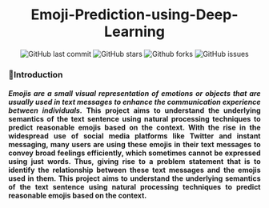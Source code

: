 <div align="center">

# Emoji-Prediction-using-Deep-Learning

![GitHub last commit](https://img.shields.io/github/last-commit/Defcon27/Emoji-Prediction-using-Deep-Learning?label=Last%20commit&color=green&logo=git&logoColor=white&style=flat)
![GitHub stars](https://img.shields.io/github/stars/Defcon27/Emoji-Prediction-using-Deep-Learning?label=Stars&logo=github&style=flat)
![Github forks](https://img.shields.io/github/forks/Defcon27/Emoji-Prediction-using-Deep-Learning?label=Forks&logo=github&style=flat)
![GitHub issues](https://img.shields.io/github/issues/Defcon27/Emoji-Prediction-using-Deep-Learning?label=Issues&color=yellow&logo=github&style=flat)

</div>


### 📌Introduction

<h4 align="justify" ><i>Emojis are a small visual representation of emotions or objects that are usually used in text messages to enhance the communication experience between individuals.</i> This project aims to understand the underlying semantics of the text sentence using natural processing techniques to predict reasonable emojis based on the context. With the rise in the widespread use of social media platforms like Twitter and instant messaging, many users are using these emojis in their text messages to convey broad feelings efficiently, which sometimes cannot be expressed using just words. Thus, giving rise to a problem statement that is to identify the relationship between these text messages and the emojis used in them. This project aims to understand the underlying semantics of the text sentence using natural processing techniques to predict reasonable emojis based on the context.
</h4>
